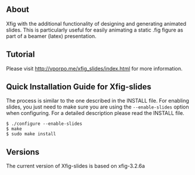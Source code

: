 About
-----
Xfig with the additional functionality of designing and generating animated slides.
This is particularly useful for easily animating a static .fig figure as part of a beamer (latex) presentation.

Tutorial
--------
Please visit http://vporpo.me/xfig_slides/index.html for more information.

Quick Installation Guide for Xfig-slides
----------------------------------------
The process is similar to the one described in the INSTALL file.
For enabling slides, you just need to make sure you are using the `--enable-slides` option when configuring.
For a detailed description please read the INSTALL file.

~~~
$ ./configure --enable-slides
$ make
$ sudo make install
~~~

Versions
--------
The current version of Xfig-slides is based on xfig-3.2.6a
